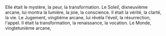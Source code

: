 Elle était le mystère, la peur, la transformation. Le Soleil, dixneuvième arcane, lui montra la lumière, la joie, la conscience. Il était la vérité, la clarté, la vie. Le Jugement, vingtième arcane, lui révéla l'éveil, la résurrection, l'appel. Il était la transformation, la renaissance, la vocation. Le Monde, vingtetunième arcane,
